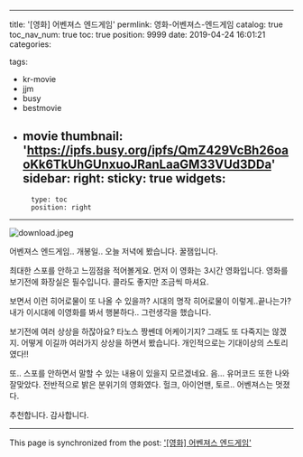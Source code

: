 
---
title: '[영화] 어벤져스 엔드게임'
permlink: 영화-어벤져스-엔드게임
catalog: true
toc_nav_num: true
toc: true
position: 9999
date: 2019-04-24 16:01:21
categories:

tags:
- kr-movie
- jjm
- busy
- bestmovie
- movie
thumbnail: 'https://ipfs.busy.org/ipfs/QmZ429VcBh26oaoKk6TkUhGUnxuoJRanLaaGM33VUd3DDa'
sidebar:
    right:
        sticky: true
widgets:
    -
        type: toc
        position: right
---



![download.jpeg](https://ipfs.busy.org/ipfs/QmZ429VcBh26oaoKk6TkUhGUnxuoJRanLaaGM33VUd3DDa)

어벤져스 엔드게임.. 개봉일..
오늘 저녁에 봤습니다.
꿀잼입니다.

최대한 스포를 안하고 느낌점을 적어볼게요.
먼저 이 영화는 3시간 영화입니다. 영화를 보기전에 화장실은 필수입니다. 콜라도 좋지만 조금씩 마셔요.

보면서 이런 히어로물이 또 나올 수 있을까? 시대의 명작 히어로물이 이렇게..끝나는가?
내가 이시대에 이영화를 봐서 행볻하다.. 그런생각을 했습니다.

보기전에 여러 상상을 하잖아요? 
타노스 짱쎈데 어케이기지? 그래도 또 다죽지는 않겠지.
어떻게 이길까 여러가지 상상을 하면서 봤습니다.
개인적으로는 기대이상의 스토리였다!!

또.. 스포를 안하면서 말할 수 있는 내용이 있을지 모르겠네요.
음... 유머코드 또한 나와 잘맞았다.
전반적으로 밝은 분위기의 영화였다.
헐크, 아이언맨, 토르.. 어벤져스는 멋졌다.

추천합니다.
감사합니다.

- - -

This page is synchronized from the post: ['[영화] 어벤져스 엔드게임'](https://steempeak.com/@jacobyu/2hmfad)
